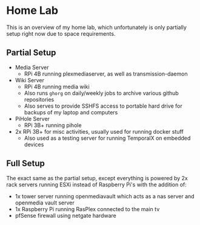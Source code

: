 # Home Lab

This is an overview of my home lab, which unfortunately is only partially setup right now due to space requirements.


## Partial Setup

* Media Server
  * RPi 4B running plexmediaserver, as well as transmission-daemon
* Wiki Server
  * RPi 4B running media wiki
  * Also runs `ghorg` on daily/weekly jobs to archive various github repositories
  * Also serves to provide SSHFS access to portable hard drive for backups of my laptop and computers
* PiHole Server
  * RPi 3B+ running pihole
* 2x RPi 3B+ for misc activities, usually used for running docker stuff
  * Also used as a testing server for running TemporalX on embedded devices

## Full Setup

The exact same as the partial setup, except everything is powered by 2x rack servers running ESXi instead of Raspberry Pi's with the addition of:
  
  * 1x tower server running openmediavault which acts as a nas server and openmedia vault server
  * 1x Raspberry Pi running RasPlex connected to the main tv
  * pfSense firewall using netgate hardware
